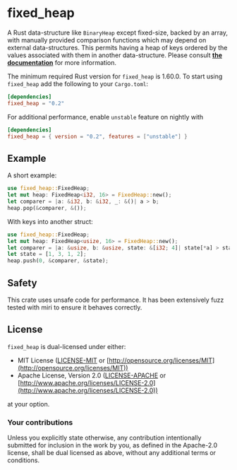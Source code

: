 # fixed_heap

A Rust data-structure like `BinaryHeap` except fixed-size, backed by an array,
with manually provided comparison functions which may depend on external
data-structures. This permits having a heap of keys ordered by the values
associated with them in another data-structure. Please consult
[**the documentation**](https://docs.rs/fixed_heap) for more information.

The minimum required Rust version for `fixed_heap` is 1.60.0. To start using
`fixed_heap` add the following to your `Cargo.toml`:

```toml
[dependencies]
fixed_heap = "0.2"
```

For additional performance, enable `unstable` feature on nightly with

```toml
[dependencies]
fixed_heap = { version = "0.2", features = ["unstable"] }
```

## Example

A short example:

```rust
use fixed_heap::FixedHeap;
let mut heap: FixedHeap<i32, 16> = FixedHeap::new();
let comparer = |a: &i32, b: &i32, _: &()| a > b;
heap.pop(&comparer, &());
```

With keys into another struct:
```rust
use fixed_heap::FixedHeap;
let mut heap: FixedHeap<usize, 16> = FixedHeap::new();
let comparer = |a: &usize, b: &usize, state: &[i32; 4]| state[*a] > state[*b];
let state = [1, 3, 1, 2];
heap.push(0, &comparer, &state);
```

## Safety

This crate uses unsafe code for performance.
It has been extensively fuzz tested with miri to ensure it behaves correctly.

## License

`fixed_heap` is dual-licensed under either:

* MIT License ([LICENSE-MIT](LICENSE-MIT) or [http://opensource.org/licenses/MIT](http://opensource.org/licenses/MIT))
* Apache License, Version 2.0 ([LICENSE-APACHE](LICENSE-APACHE) or [http://www.apache.org/licenses/LICENSE-2.0](http://www.apache.org/licenses/LICENSE-2.0))

at your option.

### Your contributions

Unless you explicitly state otherwise,
any contribution intentionally submitted for inclusion in the work by you,
as defined in the Apache-2.0 license,
shall be dual licensed as above,
without any additional terms or conditions.